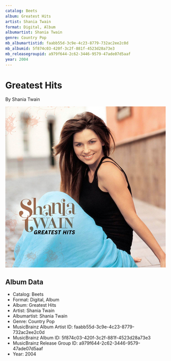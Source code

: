 ```yaml
---
catalog: Beets
album: Greatest Hits
artist: Shania Twain
format: Digital, Album
albumartist: Shania Twain
genre: Country Pop
mb_albumartistid: faabb55d-3c9e-4c23-8779-732ac2ee2c0d
mb_albumid: 5f874c03-420f-3c2f-881f-4523d28a73e3
mb_releasegroupid: a979f644-2c62-3446-9579-47ade07d5aaf
year: 2004
---
```


# Greatest Hits

By Shania Twain

![](../../assets/beetscovers/Shania_Twain-Greatest_Hits.jpg)

## Album Data

- Catalog: Beets
- Format: Digital, Album
- Album: Greatest Hits
- Artist: Shania Twain
- Albumartist: Shania Twain
- Genre: Country Pop
- MusicBrainz Album Artist ID: faabb55d-3c9e-4c23-8779-732ac2ee2c0d
- MusicBrainz Album ID: 5f874c03-420f-3c2f-881f-4523d28a73e3
- MusicBrainz Release Group ID: a979f644-2c62-3446-9579-47ade07d5aaf
- Year: 2004

